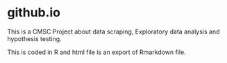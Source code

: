 # github.io

This is a CMSC Project about data scraping, Exploratory data analysis and hypothesis testing.

This is coded in R and html file is an export of Rmarkdown file.


